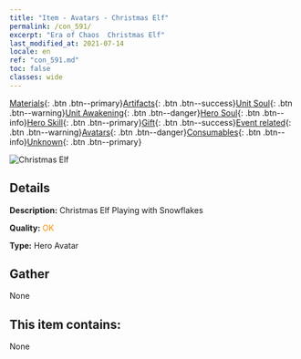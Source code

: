 ```yaml
---
title: "Item - Avatars - Christmas Elf"
permalink: /con_591/
excerpt: "Era of Chaos  Christmas Elf"
last_modified_at: 2021-07-14
locale: en
ref: "con_591.md"
toc: false
classes: wide
---
```

 [Materials](/Items/){: .btn .btn--primary}[Artifacts](/Items/Artifacts/){: .btn .btn--success}[Unit Soul](/Items/UnitSoul/){: .btn .btn--warning}[Unit Awakening](/Items/UnitAwakening/){: .btn .btn--danger}[Hero Soul](/Items/HeroSoul/){: .btn .btn--info}[Hero Skill](/Items/HeroSkill/){: .btn .btn--primary}[Gift](/Items/Gift/){: .btn .btn--success}[Event related](/Items/Events/){: .btn .btn--warning}[Avatars](/Items/Avatars/){: .btn .btn--danger}[Consumables](/Items/Consumables/){: .btn .btn--info}[Unknown](/Items/Unknown/){: .btn .btn--primary}

 ![Christmas Elf](/images/h/h_MutareDrake5.jpg)

## Details
 **Description:** Christmas Elf Playing with Snowflakes

 **Quality:** <span style="color: #FF8C00">OK</span>

 **Type:** Hero Avatar

## Gather

  None

## This item contains:

  None

